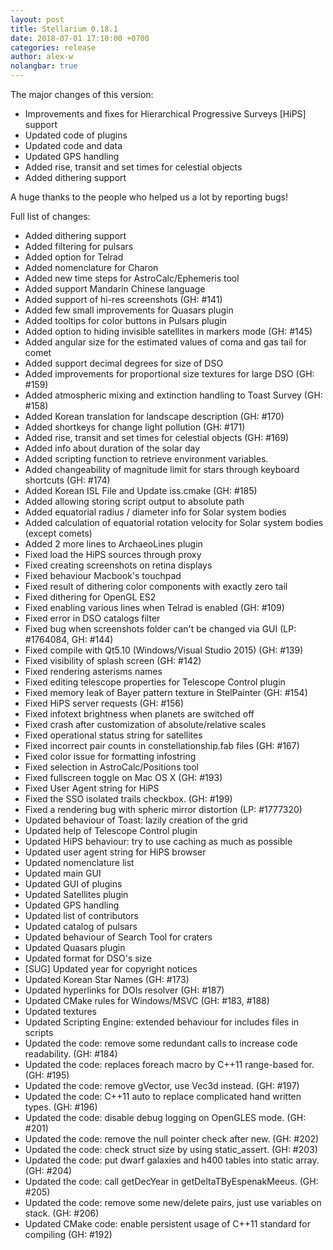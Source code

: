 ```yaml
---
layout: post
title: Stellarium 0.18.1
date: 2018-07-01 17:10:00 +0700
categories: release
author: alex-w
nolangbar: true
---
```

The major changes of this version:
- Improvements and fixes for Hierarchical Progressive Surveys [HiPS] support
- Updated code of plugins
- Updated code and data
- Updated GPS handling
- Added rise, transit and set times for celestial objects
- Added dithering support

A huge thanks to the people who helped us a lot by reporting bugs!

Full list of changes:
- Added dithering support
- Added filtering for pulsars
- Added option for Telrad
- Added nomenclature for Charon
- Added new time steps for AstroCalc/Ephemeris tool
- Added support Mandarin Chinese language
- Added support of hi-res screenshots (GH: #141)
- Added few small improvements for Quasars plugin
- Added tooltips for color buttons in Pulsars plugin
- Added option to hiding invisible satellites in markers mode (GH: #145)
- Added angular size for the estimated values of coma and gas tail for comet
- Added support decimal degrees for size of DSO
- Added improvements for proportional size textures for large DSO (GH: #159)
- Added atmospheric mixing and extinction handling to Toast Survey (GH: #158)
- Added Korean translation for landscape description (GH: #170)
- Added shortkeys for change light pollution (GH: #171)
- Added rise, transit and set times for celestial objects (GH: #169)
- Added info about duration of the solar day
- Added scripting function to retrieve environment variables.
- Added changeability of magnitude limit for stars through keyboard shortcuts (GH: #174)
- Added Korean ISL File and Update iss.cmake (GH: #185)
- Added allowing storing script output to absolute path
- Added equatorial radius / diameter info for Solar system bodies
- Added calculation of equatorial rotation velocity for Solar system bodies (except comets)
- Added 2 more lines to ArchaeoLines plugin
- Fixed load the HiPS sources through proxy
- Fixed creating screenshots on retina displays 
- Fixed behaviour Macbook's touchpad
- Fixed result of dithering color components with exactly zero tail 
- Fixed dithering for OpenGL ES2
- Fixed enabling various lines when Telrad is enabled (GH: #109)
- Fixed error in DSO catalogs filter
- Fixed bug when screenshots folder can't be changed via GUI (LP: #1764084, GH: #144)
- Fixed compile with Qt5.10 (Windows/Visual Studio 2015) (GH: #139)
- Fixed visibility of splash screen (GH: #142)
- Fixed rendering asterisms names
- Fixed editing telescope properties for Telescope Control plugin
- Fixed memory leak of Bayer pattern texture in StelPainter (GH: #154)
- Fixed HiPS server requests (GH: #156)
- Fixed infotext brightness when planets are switched off
- Fixed crash after customization of absolute/relative scales
- Fixed operational status string for satellites
- Fixed incorrect pair counts in constellationship.fab files (GH: #167)
- Fixed color issue for formatting infostring
- Fixed selection in AstroCalc/Positions tool
- Fixed fullscreen toggle on Mac OS X (GH: #193)
- Fixed User Agent string for HiPS
- Fixed the SSO isolated trails checkbox. (GH: #199)
- Fixed a rendering bug with spheric mirror distortion (LP: #1777320)
- Updated behaviour of Toast: lazily creation of the grid
- Updated help of Telescope Control plugin
- Updated HiPS behaviour: try to use caching as much as possible
- Updated user agent string for HiPS browser
- Updated nomenclature list
- Updated main GUI
- Updated GUI of plugins
- Updated Satellites plugin
- Updated GPS handling
- Updated list of contributors
- Updated catalog of pulsars
- Updated behaviour of Search Tool for craters
- Updated Quasars plugin
- Updated format for DSO's size
- [SUG] Updated year for copyright notices
- Updated Korean Star Names (GH: #173)
- Updated hyperlinks for DOIs resolver (GH: #187)
- Updated CMake rules for Windows/MSVC (GH: #183, #188)
- Updated textures
- Updated Scripting Engine: extended behaviour for includes files in scripts
- Updated the code: remove some redundant calls to increase code readability. (GH: #184)
- Updated the code: replaces foreach macro by C++11 range-based for. (GH: #195)
- Updated the code: remove gVector, use Vec3d instead. (GH: #197)
- Updated the code: C++11 auto to replace complicated hand written types. (GH: #196)
- Updated the code: disable debug logging on OpenGLES mode. (GH: #201)
- Updated the code: remove the null pointer check after new. (GH: #202)
- Updated the code: check struct size by using static_assert. (GH: #203)
- Updated the code: put dwarf galaxies and h400 tables into static array. (GH: #204)
- Updated the code: call getDecYear in getDeltaTByEspenakMeeus. (GH: #205)
- Updated the code: remove some new/delete pairs, just use variables on stack. (GH: #206)
- Updated CMake code: enable persistent usage of C++11 standard for compiling (GH: #192)